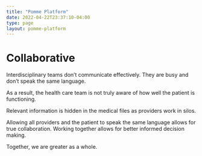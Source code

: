 ```yaml
---
title: "Pomme Platform"
date: 2022-04-22T23:37:10-04:00
type: page
layout: pomme-platform
---
```


# Collaborative

Interdisciplinary teams don’t communicate effectively. They are busy and don’t speak the same language.

As a result, the health care team is not truly aware of how well the patient is functioning.

Relevant information is hidden in the medical files as providers work in silos.

Allowing all providers and the patient to speak the same language allows for true collaboration. Working together allows for better informed decision making.

Together, we are greater as a whole.

